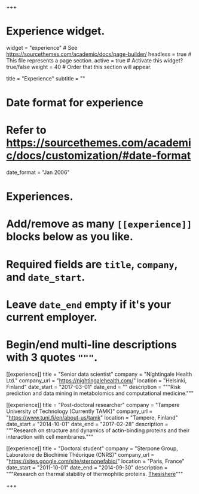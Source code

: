 +++
# Experience widget.
widget = "experience"  # See https://sourcethemes.com/academic/docs/page-builder/
headless = true  # This file represents a page section.
active = true  # Activate this widget? true/false
weight = 40  # Order that this section will appear.

title = "Experience"
subtitle = ""

# Date format for experience
#   Refer to https://sourcethemes.com/academic/docs/customization/#date-format
date_format = "Jan 2006"

# Experiences.
#   Add/remove as many `[[experience]]` blocks below as you like.
#   Required fields are `title`, `company`, and `date_start`.
#   Leave `date_end` empty if it's your current employer.
#   Begin/end multi-line descriptions with 3 quotes `"""`.
[[experience]]
  title = "Senior data scientist"
  company = "Nightingale Health Ltd."
  company_url = "https://nightingalehealth.com/"
  location = "Helsinki, Finland"
  date_start = "2017-03-01"
  date_end = ""
  description = """Risk prediction and data mining in metabolomics and computational medicine."""

[[experience]]
  title = "Post-doctoral researcher"
  company = "Tampere University of Technology (Currently TAMK)"
  company_url = "https://www.tuni.fi/en/about-us/tamk"
  location = "Tampere, Finland"
  date_start = "2014-10-01"
  date_end = "2017-02-28"
  description = """Research on structure and dynamics of actin-binding proteins and their interaction with cell membranes."""
  
[[experience]]
  title = "Doctoral student"
  company = "Sterpone Group, Laboratoire de Biochimie Théorique (CNRS)"
  company_url = "https://sites.google.com/site/sterponefabio/"
  location = "Paris, France"
  date_start = "2011-10-01"
  date_end = "2014-09-30"
  description = """Research on thermal stability of thermophilic proteins. [Thesis](myLib/README.md)[here](myLib/README.md)"""

+++
